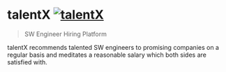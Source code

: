 # talentX [![talentX](https://img.shields.io/badge/SSAFY-2%EA%B8%B0-blue)](https://www.talentx.co.kr)
> SW Engineer Hiring Platform

talentX recommends talented SW engineers to promising companies on a regular basis and meditates a reasonable salary which both sides are satisfied with.
